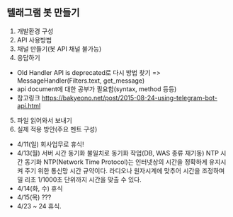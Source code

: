 ## 텔래그램 봇 만들기
1. 개발환경 구성
2. API 사용방법
3. 채널 만들기(봇 API 채널 불가능)
4. 응답하기 
  - Old Handler API is deprecated로 다시 방법 찾기 => MessageHandler(Filters.text, get_message)
  - api document에 대한 공부가 필요함(syntax, method 등등)
  - 참고링크 https://bakyeono.net/post/2015-08-24-using-telegram-bot-api.html

  
5. 파일 읽어와서 보내기
6. 실제 적용 방안(주요 멘트 구성)


* 4/11(일) 회사업무로 휴식!
* 4/13(월) 서버 시간 동기화 불일치로 동기화 작업(DB, WAS 종류 재기동)
  NTP 시간 동기화
  NTP(Network Time Protocol)는 인터넷상의 시간을 정확하게 유지시켜 주기 위한 통신망 시간 규약이다. 
  라디오나 원자시계에 맞추어 시간을 조정하며 밀    리초 1/1000초 단위까지 시간을 맞출 수 있다.
* 4/14(화, 수) 휴식
* 4/15(목) ???
* 4/23 ~ 24 휴식.
